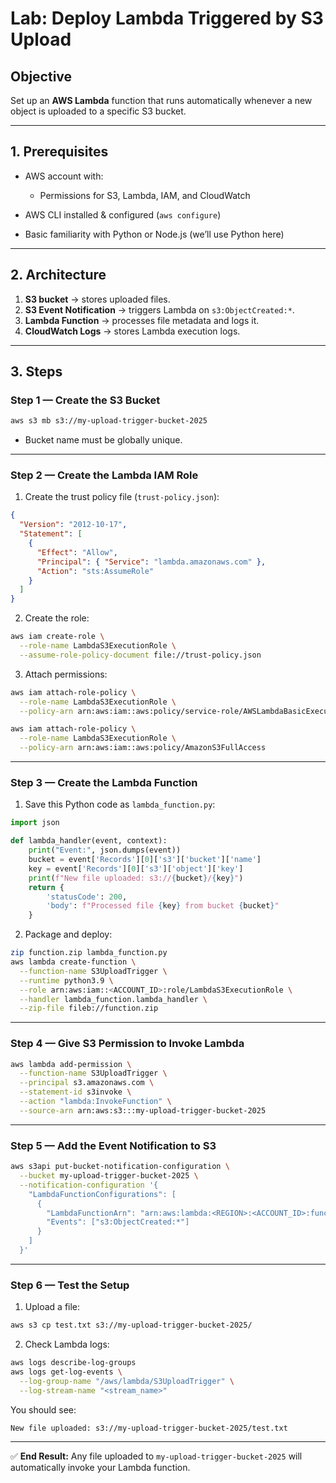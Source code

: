 
# **Lab: Deploy Lambda Triggered by S3 Upload**

## **Objective**

Set up an **AWS Lambda** function that runs automatically whenever a new object is uploaded to a specific S3 bucket.

---

## **1. Prerequisites**

* AWS account with:

  * Permissions for S3, Lambda, IAM, and CloudWatch
* AWS CLI installed & configured (`aws configure`)
* Basic familiarity with Python or Node.js (we’ll use Python here)

---

## **2. Architecture**

1. **S3 bucket** → stores uploaded files.
2. **S3 Event Notification** → triggers Lambda on `s3:ObjectCreated:*`.
3. **Lambda Function** → processes file metadata and logs it.
4. **CloudWatch Logs** → stores Lambda execution logs.

---

## **3. Steps**

### **Step 1 — Create the S3 Bucket**

```bash
aws s3 mb s3://my-upload-trigger-bucket-2025
```

* Bucket name must be globally unique.

---

### **Step 2 — Create the Lambda IAM Role**

1. Create the trust policy file (`trust-policy.json`):

```json
{
  "Version": "2012-10-17",
  "Statement": [
    {
      "Effect": "Allow",
      "Principal": { "Service": "lambda.amazonaws.com" },
      "Action": "sts:AssumeRole"
    }
  ]
}
```

2. Create the role:

```bash
aws iam create-role \
  --role-name LambdaS3ExecutionRole \
  --assume-role-policy-document file://trust-policy.json
```

3. Attach permissions:

```bash
aws iam attach-role-policy \
  --role-name LambdaS3ExecutionRole \
  --policy-arn arn:aws:iam::aws:policy/service-role/AWSLambdaBasicExecutionRole

aws iam attach-role-policy \
  --role-name LambdaS3ExecutionRole \
  --policy-arn arn:aws:iam::aws:policy/AmazonS3FullAccess
```

---

### **Step 3 — Create the Lambda Function**

1. Save this Python code as `lambda_function.py`:

```python
import json

def lambda_handler(event, context):
    print("Event:", json.dumps(event))
    bucket = event['Records'][0]['s3']['bucket']['name']
    key = event['Records'][0]['s3']['object']['key']
    print(f"New file uploaded: s3://{bucket}/{key}")
    return {
        'statusCode': 200,
        'body': f"Processed file {key} from bucket {bucket}"
    }
```

2. Package and deploy:

```bash
zip function.zip lambda_function.py
aws lambda create-function \
  --function-name S3UploadTrigger \
  --runtime python3.9 \
  --role arn:aws:iam::<ACCOUNT_ID>:role/LambdaS3ExecutionRole \
  --handler lambda_function.lambda_handler \
  --zip-file fileb://function.zip
```

---

### **Step 4 — Give S3 Permission to Invoke Lambda**

```bash
aws lambda add-permission \
  --function-name S3UploadTrigger \
  --principal s3.amazonaws.com \
  --statement-id s3invoke \
  --action "lambda:InvokeFunction" \
  --source-arn arn:aws:s3:::my-upload-trigger-bucket-2025
```

---

### **Step 5 — Add the Event Notification to S3**

```bash
aws s3api put-bucket-notification-configuration \
  --bucket my-upload-trigger-bucket-2025 \
  --notification-configuration '{
    "LambdaFunctionConfigurations": [
      {
        "LambdaFunctionArn": "arn:aws:lambda:<REGION>:<ACCOUNT_ID>:function:S3UploadTrigger",
        "Events": ["s3:ObjectCreated:*"]
      }
    ]
  }'
```

---

### **Step 6 — Test the Setup**

1. Upload a file:

```bash
aws s3 cp test.txt s3://my-upload-trigger-bucket-2025/
```

2. Check Lambda logs:

```bash
aws logs describe-log-groups
aws logs get-log-events \
  --log-group-name "/aws/lambda/S3UploadTrigger" \
  --log-stream-name "<stream_name>"
```

You should see:

```
New file uploaded: s3://my-upload-trigger-bucket-2025/test.txt
```

---

✅ **End Result:**
Any file uploaded to `my-upload-trigger-bucket-2025` will automatically invoke your Lambda function.

